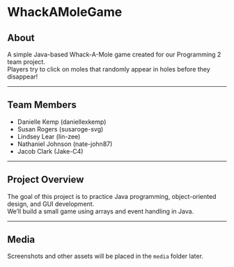 # WhackAMoleGame

## About
A simple Java-based Whack-A-Mole game created for our Programming 2 team project.  
Players try to click on moles that randomly appear in holes before they disappear!

----

## Team Members
- Danielle Kemp (daniellexkemp)
- Susan Rogers (susaroge-svg)
- Lindsey Lear (lin-zee)
- Nathaniel Johnson (nate-john87)
- Jacob Clark (Jake-C4)
  
----

## Project Overview
The goal of this project is to practice Java programming, object-oriented design, and GUI development.  
We’ll build a small game using arrays and event handling in Java.

----

## Media
Screenshots and other assets will be placed in the `media` folder later.
